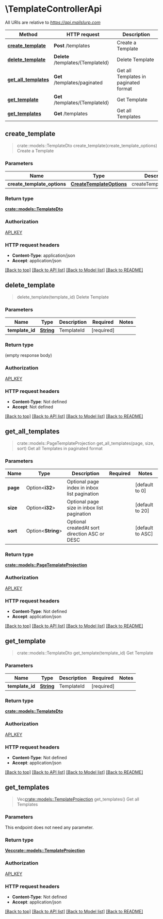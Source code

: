 # \TemplateControllerApi

All URIs are relative to *https://api.mailslurp.com*

Method | HTTP request | Description
------------- | ------------- | -------------
[**create_template**](TemplateControllerApi.md#create_template) | **Post** /templates | Create a Template
[**delete_template**](TemplateControllerApi.md#delete_template) | **Delete** /templates/{TemplateId} | Delete Template
[**get_all_templates**](TemplateControllerApi.md#get_all_templates) | **Get** /templates/paginated | Get all Templates in paginated format
[**get_template**](TemplateControllerApi.md#get_template) | **Get** /templates/{TemplateId} | Get Template
[**get_templates**](TemplateControllerApi.md#get_templates) | **Get** /templates | Get all Templates



## create_template

> crate::models::TemplateDto create_template(create_template_options)
Create a Template

### Parameters


Name | Type | Description  | Required | Notes
------------- | ------------- | ------------- | ------------- | -------------
**create_template_options** | [**CreateTemplateOptions**](CreateTemplateOptions.md) | createTemplateOptions | [required] |

### Return type

[**crate::models::TemplateDto**](TemplateDto.md)

### Authorization

[API_KEY](../README.md#API_KEY)

### HTTP request headers

- **Content-Type**: application/json
- **Accept**: application/json

[[Back to top]](#) [[Back to API list]](../README.md#documentation-for-api-endpoints) [[Back to Model list]](../README.md#documentation-for-models) [[Back to README]](../README.md)


## delete_template

> delete_template(template_id)
Delete Template

### Parameters


Name | Type | Description  | Required | Notes
------------- | ------------- | ------------- | ------------- | -------------
**template_id** | [**String**](.md) | TemplateId | [required] |

### Return type

 (empty response body)

### Authorization

[API_KEY](../README.md#API_KEY)

### HTTP request headers

- **Content-Type**: Not defined
- **Accept**: Not defined

[[Back to top]](#) [[Back to API list]](../README.md#documentation-for-api-endpoints) [[Back to Model list]](../README.md#documentation-for-models) [[Back to README]](../README.md)


## get_all_templates

> crate::models::PageTemplateProjection get_all_templates(page, size, sort)
Get all Templates in paginated format

### Parameters


Name | Type | Description  | Required | Notes
------------- | ------------- | ------------- | ------------- | -------------
**page** | Option<**i32**> | Optional page index in inbox list pagination |  |[default to 0]
**size** | Option<**i32**> | Optional page size in inbox list pagination |  |[default to 20]
**sort** | Option<**String**> | Optional createdAt sort direction ASC or DESC |  |[default to ASC]

### Return type

[**crate::models::PageTemplateProjection**](PageTemplateProjection.md)

### Authorization

[API_KEY](../README.md#API_KEY)

### HTTP request headers

- **Content-Type**: Not defined
- **Accept**: application/json

[[Back to top]](#) [[Back to API list]](../README.md#documentation-for-api-endpoints) [[Back to Model list]](../README.md#documentation-for-models) [[Back to README]](../README.md)


## get_template

> crate::models::TemplateDto get_template(template_id)
Get Template

### Parameters


Name | Type | Description  | Required | Notes
------------- | ------------- | ------------- | ------------- | -------------
**template_id** | [**String**](.md) | TemplateId | [required] |

### Return type

[**crate::models::TemplateDto**](TemplateDto.md)

### Authorization

[API_KEY](../README.md#API_KEY)

### HTTP request headers

- **Content-Type**: Not defined
- **Accept**: application/json

[[Back to top]](#) [[Back to API list]](../README.md#documentation-for-api-endpoints) [[Back to Model list]](../README.md#documentation-for-models) [[Back to README]](../README.md)


## get_templates

> Vec<crate::models::TemplateProjection> get_templates()
Get all Templates

### Parameters

This endpoint does not need any parameter.

### Return type

[**Vec<crate::models::TemplateProjection>**](TemplateProjection.md)

### Authorization

[API_KEY](../README.md#API_KEY)

### HTTP request headers

- **Content-Type**: Not defined
- **Accept**: application/json

[[Back to top]](#) [[Back to API list]](../README.md#documentation-for-api-endpoints) [[Back to Model list]](../README.md#documentation-for-models) [[Back to README]](../README.md)

